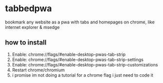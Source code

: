 # tabbedpwa
bookmark any website as a pwa with tabs and homepages on chrome, like internet explorer &amp; msedge
## how to install
1. Enable: chrome://flags/#enable-desktop-pwas-tab-strip
2. Enable: chrome://flags/#enable-desktop-pwas-tab-strip-settings
3. Enable: chrome://flags/#enable-desktop-pwas-tab-strip-customizations
4. Restart chrome/chromium
5. i promise im not doing a tutorial for a chrome flag i just need to code it
